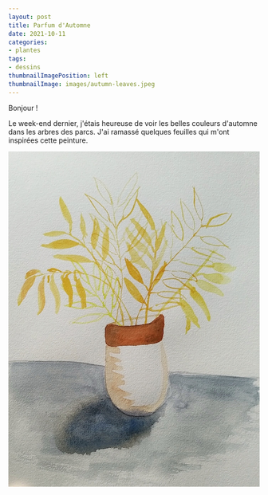 ```yaml
---
layout: post
title: Parfum d'Automne
date: 2021-10-11
categories: 
- plantes
tags: 
- dessins
thumbnailImagePosition: left
thumbnailImage: images/autumn-leaves.jpeg
---
```


Bonjour !

Le week-end dernier, j'étais heureuse de voir les belles couleurs d'automne dans les arbres des parcs.
J'ai ramassé quelques feuilles qui m'ont inspirées cette peinture.

![feuilles-automne](/images/autumn-leaves.jpeg)
